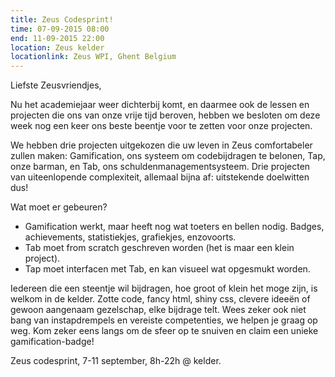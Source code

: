 ```yaml
---
title: Zeus Codesprint!
time: 07-09-2015 08:00
end: 11-09-2015 22:00
location: Zeus kelder
locationlink: Zeus WPI, Ghent Belgium
---
```


Liefste Zeusvriendjes,

Nu het academiejaar weer dichterbij komt, en daarmee ook de lessen en projecten die ons van onze vrije tijd beroven, hebben we besloten om deze week nog een keer ons beste beentje voor te zetten voor onze projecten.

We hebben drie projecten uitgekozen die uw leven in Zeus comfortabeler zullen maken: Gamification, ons systeem om codebijdragen te belonen, Tap, onze barman, en Tab, ons schuldenmanagementsysteem. Drie projecten van uiteenlopende complexiteit, allemaal bijna af: uitstekende doelwitten dus!

Wat moet er gebeuren?

- Gamification werkt, maar heeft nog wat toeters en bellen nodig. Badges, achievements, statistiekjes, grafiekjes, enzovoorts.
- Tab moet from scratch geschreven worden (het is maar een klein project).
- Tap moet interfacen met Tab, en kan visueel wat opgesmukt worden.

Iedereen die een steentje wil bijdragen, hoe groot of klein het moge zijn, is welkom in de kelder. Zotte code, fancy html, shiny css, clevere ideeën of gewoon aangenaam gezelschap, elke bijdrage telt. Wees zeker ook niet bang van instapdrempels en vereiste competenties, we helpen je graag op weg. Kom zeker eens langs om de sfeer op te snuiven en claim een unieke gamification-badge!

Zeus codesprint, 7-11 september, 8h-22h @ kelder.
